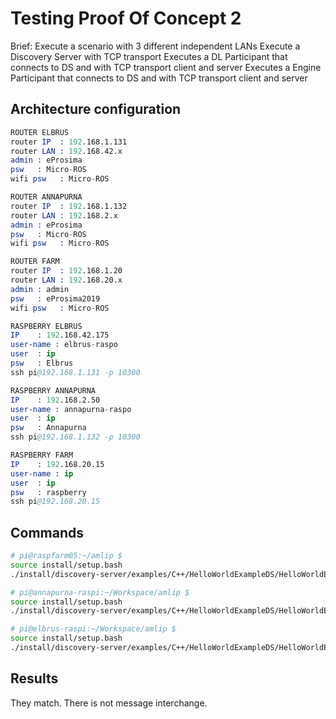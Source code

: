 
# Testing Proof Of Concept 2

Brief:
Execute a scenario with 3 different independent LANs
Execute a Discovery Server with TCP transport
Executes a DL Participant that connects to DS and with TCP transport client and server
Executes a Engine Participant that connects to DS and with TCP transport client and server

## Architecture configuration

```s
ROUTER ELBRUS
router IP  : 192.168.1.131
router LAN : 192.168.42.x
admin : eProsima
psw   : Micro-ROS
wifi psw   : Micro-ROS

ROUTER ANNAPURNA
router IP  : 192.168.1.132
router LAN : 192.168.2.x
admin : eProsima
psw   : Micro-ROS
wifi psw   : Micro-ROS

ROUTER FARM
router IP  : 192.168.1.20
router LAN : 192.168.20.x
admin : admin
psw   : eProsima2019
wifi psw   : Micro-ROS

RASPBERRY ELBRUS
IP    : 192.168.42.175
user-name : elbrus-raspo
user  : ip
psw   : Elbrus
ssh pi@192.168.1.131 -p 10300

RASPBERRY ANNAPURNA
IP    : 192.168.2.50
user-name : annapurna-raspo
user  : ip
psw   : Annapurna
ssh pi@192.168.1.132 -p 10300

RASPBERRY FARM
IP    : 192.168.20.15
user-name : ip
user  : ip
psw   : raspberry
ssh pi@192.168.20.15
```

## Commands

```sh
# pi@raspfarm05:~/amlip $
source install/setup.bash
./install/discovery-server/examples/C++/HelloWorldExampleDS/HelloWorldExampleDS server --tcp --ip=192.168.20.15:5250 --wan=192.168.20.15

# pi@annapurna-raspi:~/Workspace/amlip $
source install/setup.bash
./install/discovery-server/examples/C++/HelloWorldExampleDS/HelloWorldExampleDS publisher --tcp --ip=192.168.20.15:5250 --wan=192.168.1.132 -c 100

# pi@elbrus-raspi:~/Workspace/amlip $
source install/setup.bash
./install/discovery-server/examples/C++/HelloWorldExampleDS/HelloWorldExampleDS subscriber --tcp --ip=192.168.20.15:5250 --wan=192.168.1.131
```

## Results

They match.
There is not message interchange.
